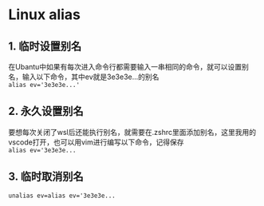 # Linux alias
## 1. 临时设置别名
在Ubantu中如果有每次进入命令行都需要输入一串相同的命令，就可以设置别名，输入以下命令，其中ev就是3e3e3e...的别名                 
`alias ev='3e3e3e...'`
## 2. 永久设置别名
要想每次关闭了wsl后还能执行别名，就需要在.zshrc里面添加别名，这里我用的vscode打开，也可以用vim进行编写以下命令，记得保存             
`alias ev='3e3e3e...`                                          
## 3. 临时取消别名
`unalias ev=alias ev='3e3e3e...`